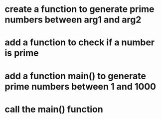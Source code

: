 # create a function to generate prime numbers between arg1 and arg2
# add a function to check if a number is prime
# add a function main() to generate prime numbers between 1 and 1000
# call the main() function
